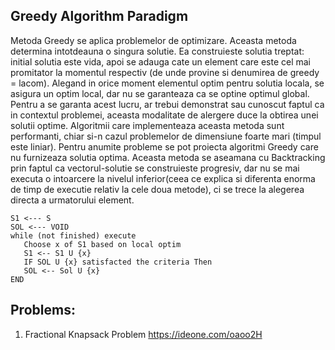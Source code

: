 ## Greedy Algorithm Paradigm

Metoda Greedy se aplica problemelor de optimizare. Aceasta
metoda determina intotdeauna o singura solutie. Ea construieste
solutia treptat: initial solutia este vida, apoi se
adauga cate un element care este cel mai promitator
la momentul respectiv (de unde provine si denumirea de greedy = lacom).
Alegand in orice moment elementul optim pentru solutia locala, se asigura
un optim local, dar nu se garanteaza ca se optine optimul global. Pentru
a se garanta acest lucru, ar trebui demonstrat sau cunoscut faptul ca
in contextul problemei, aceasta modalitate de alergere duce
la obtirea unei solutii optime. Algoritmii care implementeaza aceasta
metoda sunt performanti, chiar si-n cazul problemelor
de dimensiune foarte mari (timpul este liniar). Pentru anumite probleme
se pot proiecta algoritmi Greedy care nu furnizeaza solutia optima.
Aceasta metoda se aseamana cu Backtracking prin faptul ca vectorul-solutie se
construieste progresiv, dar nu se mai executa o intoarcere la nivelul inferior(ceea ce
explica si diferenta enorma de timp de executie relativ la cele doua metode), ci se
trece la alegerea directa a urmatorului element.

```
S1 <--- S
SOL <--- VOID
while (not finished) execute
   Choose x of S1 based on local optim
   S1 <-- S1 U {x}
   IF SOL U {x} satisfacted the criteria Then
   SOL <-- Sol U {x}
END
```
## Problems:

1. Fractional Knapsack Problem  https://ideone.com/oaoo2H
